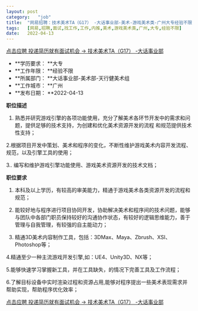 ```yaml
---
layout:	post
category:	"job"
title:	"网易招聘：技术美术TA（G17） -大话事业部-美术-游戏美术类-广州大专经验不限"
tags:	[网易,招聘,面试,找工作,工作,内推,美术,游戏美术类,广州,大专,经验不限]
date:	2022-04-13
---
```


[点击应聘 投递简历就有面试机会 ->  技术美术TA（G17） -大话事业部](http://mobile.bole.netease.com/bole/boleDetail?id=24428&employeeId=346f03c3cda5f04c&key=all)



- **学历要求： **大专
- **工作年限： **经验不限
- **所属部门： **大话事业部-美术部-天行健美术组
- **工作城市： **广州
- **发布日期： **2022-04-13



**职位描述**

1. 熟悉并研究游戏引擎的各项功能使用，充分了解美术各环节开发中的需求和问题，提供足够的技术支持，为创建和优化美术资源开发的流程 和规范提供技术性支持；

2.根据项目开发中策划、美术和程序的变化，不断性维护游戏美术内容开发流程、规范，以及引擎工具的使用；

3.. 编写和维护游戏引擎功能使用、游戏美术资源开发的技术文档；



**职位要求**

1. 本科及以上学历，有较高的审美能力，精通于游戏美术各类资源开发的流程和规范；

2. 能较好地与程序进行项目协同开发，协助解决美术和程序间的技术问题，能够与团队中各部门职员保持较好的沟通协作状态，有较好的逻辑思维能力，善于管理与自我管理，有较强的自主能动力；

3. 精通3D美术内容制作工具，包括：3DMax、Maya、Zbrush、XSI、Photoshop等；

4.精通至少一种主流游戏开发引擎,如：UE4、Unity3D、NX等；

5.能够快速学习掌握新工具，并在工具缺失，的情况下完善工具及工作流程；

6.了解目标设备中实时渲染过程和资源占用,能够对程序提出一些美术表现需求并帮助实现，帮助程序优化效率；



[点击应聘 投递简历就有面试机会 ->  技术美术TA（G17） -大话事业部](http://mobile.bole.netease.com/bole/boleDetail?id=24428&employeeId=346f03c3cda5f04c&key=all)